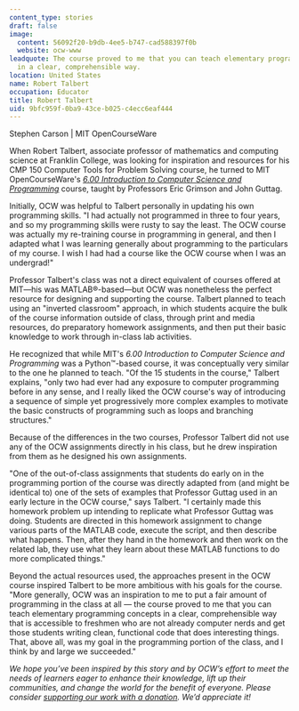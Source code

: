 ```yaml
---
content_type: stories
draft: false
image:
  content: 56092f20-b9db-4ee5-b747-cad588397f0b
  website: ocw-www
leadquote: The course proved to me that you can teach elementary programming concepts
  in a clear, comprehensible way.
location: United States
name: Robert Talbert
occupation: Educator
title: Robert Talbert
uid: 9bfc959f-0ba9-43ce-b025-c4ecc6eaf444
---
```

Stephen Carson | MIT OpenCourseWare

When Robert Talbert, associate professor of mathematics and computing science at Franklin College, was looking for inspiration and resources for his CMP 150 Computer Tools for Problem Solving course, he turned to MIT OpenCourseWare's [*6.00 Introduction to Computer Science and Programming*](/courses/6-00-introduction-to-computer-science-and-programming-fall-2008) course, taught by Professors Eric Grimson and John Guttag.

Initially, OCW was helpful to Talbert personally in updating his own programming skills. "I had actually not programmed in three to four years, and so my programming skills were rusty to say the least. The OCW course was actually my re-training course in programming in general, and then I adapted what I was learning generally about programming to the particulars of my course. I wish I had had a course like the OCW course when I was an undergrad!"

Professor Talbert's class was not a direct equivalent of courses offered at MIT—his was MATLAB®-based—but OCW was nonetheless the perfect resource for designing and supporting the course. Talbert planned to teach using an "inverted classroom" approach, in which students acquire the bulk of the course information outside of class, through print and media resources, do preparatory homework assignments, and then put their basic knowledge to work through in-class lab activities.

He recognized that while MIT's *6.00 Introduction to Computer Science and Programming* was a Python™-based course, it was conceptually very similar to the one he planned to teach. "Of the 15 students in the course," Talbert explains, "only two had ever had any exposure to computer programming before in any sense, and I really liked the OCW course's way of introducing a sequence of simple yet progressively more complex examples to motivate the basic constructs of programming such as loops and branching structures."

Because of the differences in the two courses, Professor Talbert did not use any of the OCW assignments directly in his class, but he drew inspiration from them as he designed his own assignments.

"One of the out-of-class assignments that students do early on in the programming portion of the course was directly adapted from (and might be identical to) one of the sets of examples that Professor Guttag used in an early lecture in the OCW course," says Talbert. "I certainly made this homework problem up intending to replicate what Professor Guttag was doing. Students are directed in this homework assignment to change various parts of the MATLAB code, execute the script, and then describe what happens. Then, after they hand in the homework and then work on the related lab, they use what they learn about these MATLAB functions to do more complicated things."

Beyond the actual resources used, the approaches present in the OCW course inspired Talbert to be more ambitious with his goals for the course. "More generally, OCW was an inspiration to me to put a fair amount of programming in the class at all — the course proved to me that you can teach elementary programming concepts in a clear, comprehensible way that is accessible to freshmen who are not already computer nerds and get those students writing clean, functional code that does interesting things. That, above all, was my goal in the programming portion of the class, and I think by and large we succeeded."

  
  
*We hope you’ve been inspired by this story and by OCW’s effort to meet the needs of learners eager to enhance their knowledge, lift up their communities, and change the world for the benefit of everyone. Please consider* [*supporting our work with a donation*](https://giving.mit.edu/give/to/ocw/?utm_source=site&utm_medium=ocwstories&utm_campaign=donate&utm_content=talbert)*. We’d appreciate it!*